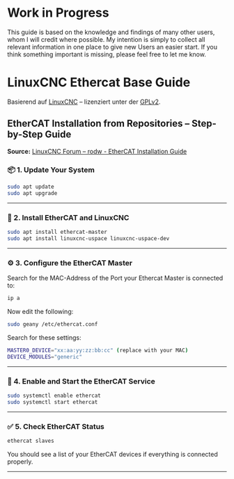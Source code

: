 # **Work in Progress**

This guide is based on the knowledge and findings of many other users, whom I will credit where possible. My intention is simply to collect all relevant information in one place to give new Users an easier start. 
If you think something important is missing, please feel free to let me know.

# LinuxCNC Ethercat Base Guide
Basierend auf [LinuxCNC](https://linuxcnc.org) – lizenziert unter der [GPLv2](https://www.gnu.org/licenses/old-licenses/gpl-2.0.html).

## EtherCAT Installation from Repositories – Step-by-Step Guide
**Source:** [LinuxCNC Forum – rodw - EtherCAT Installation Guide](https://forum.linuxcnc.org/ethercat/45336-ethercat-installation-from-repositories-how-to-step-by-step)

### 📦 1. Update Your System

```bash
sudo apt update
sudo apt upgrade
```


---

### 🔧 2. Install EtherCAT and LinuxCNC

```bash
sudo apt install ethercat-master
sudo apt install linuxcnc-uspace linuxcnc-uspace-dev
```

---


### ⚙️ 3. Configure the EtherCAT Master

Search for the MAC-Address of the Port your Ethercat Master is connected to:
```bash
ip a
```

Now edit the following:
```bash
sudo geany /etc/ethercat.conf
```

Search for these settings:
```bash
MASTER0_DEVICE="xx:aa:yy:zz:bb:cc" (replace with your MAC)
DEVICE_MODULES="generic"
```

---


### 🔌 4. Enable and Start the EtherCAT Service

```bash
sudo systemctl enable ethercat
sudo systemctl start ethercat
```

---


### ✅ 5. Check EtherCAT Status

```bash
ethercat slaves
```

You should see a list of your EtherCAT devices if everything is connected properly.

---

